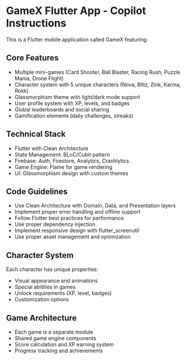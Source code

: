 <!-- Use this file to provide workspace-specific custom instructions to Copilot. For more details, visit https://code.visualstudio.com/docs/copilot/copilot-customization#_use-a-githubcopilotinstructionsmd-file -->

# GameX Flutter App - Copilot Instructions

This is a Flutter mobile application called GameX featuring:

## Core Features

- Multiple mini-games (Card Shooter, Ball Blaster, Racing Rush, Puzzle Mania, Drone Flight)
- Character system with 5 unique characters (Nova, Blitz, Zink, Karma, Rokk)
- Glassmorphism theme with light/dark mode support
- User profile system with XP, levels, and badges
- Global leaderboards and social sharing
- Gamification elements (daily challenges, streaks)

## Technical Stack

- Flutter with Clean Architecture
- State Management: BLoC/Cubit pattern
- Firebase: Auth, Firestore, Analytics, Crashlytics
- Game Engine: Flame for game rendering
- UI: Glassmorphism design with custom themes

## Code Guidelines

- Use Clean Architecture with Domain, Data, and Presentation layers
- Implement proper error handling and offline support
- Follow Flutter best practices for performance
- Use proper dependency injection
- Implement responsive design with flutter_screenutil
- Use proper asset management and optimization

## Character System

Each character has unique properties:

- Visual appearance and animations
- Special abilities in games
- Unlock requirements (XP, level, badges)
- Customization options

## Game Architecture

- Each game is a separate module
- Shared game engine components
- Score calculation and XP earning system
- Progress tracking and achievements
